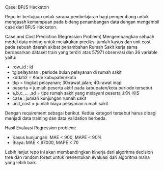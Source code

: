 Case: BPJS Hackaton

Repo ini bertujuan untuk sarana pembelajaran bagi pengembang untuk mengasah kemampuan pada bidang penambangan data dengan mengambil case dari BPJS Hackaton.

Case and Cost Prediction (Regression Problem)
Mengembangkan sebuah model data mining untuk melakukan prediksi jumlah kasus dan unit cost pada sebuah daerah akibat penambahan Rumah Sakit kerja sama berdasarkan dataset train yang terdiri atas 57971 observasi
dan 36 variable yaitu:
- row_id : id
- tglpelayanan : periode bulan pelayanan di rumah sakit
- kddati2 = Kode kabupaten/kota
- tkp = tingkat pelayanan; 30:rawat jalan; 40:rawat inap
- peserta = jumlah peserta aktif pada kabupaten/kota periode tersebut
- a,b,c, ... ,sd = tipe rumah sakit yang melayani peserta JKN-KIS
- case : jumlah kunjungan rumah sakit
- unit_cost = jumlah biaya pelayanan rumah sakit

Dengan requirement sebagai berikut.
Kedua kategori tersebut harus dibagi menjadi data training dan data validation berbeda.

Hasil Evaluasi Regression problem:
- Kasus kunjungan: MAE < 900, MAPE < 90%
- Biaya: MAE < 97000, MAPE < 70


Lebih lanjut repo ini akan membandingkan kinerja dari algoritma decision tree dan random forest untuk menentukan evaluasi dari algoritma mana yang lebih baik.
